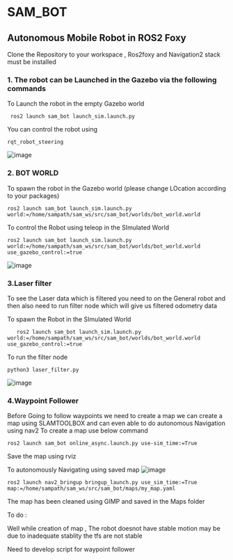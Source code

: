 # SAM_BOT
## Autonomous Mobile Robot in ROS2 Foxy 

Clone the Repository to your workspace , Ros2foxy and Navigation2 stack must be installed 

### 1. The robot can be Launched in the Gazebo via the following commands
   
  To Launch the robot in the empty Gazebo world
  ```
   ros2 launch sam_bot launch_sim.launch.py
```
 You can control the robot using 
 ```
rqt_robot_steering
```
![image](https://github.com/SampathGanesh01/sam_bot/assets/84275114/84920e95-b506-4a52-9979-159978fda593)

### 2. BOT WORLD 

   To spawn the robot in the Gazebo world (please change LOcation according to your packages)
   ```
   ros2 launch sam_bot launch_sim.launch.py world:=/home/sampath/sam_ws/src/sam_bot/worlds/bot_world.world
```
   To control the Robot using teleop in the SImulated World
   ```
   ros2 launch sam_bot launch_sim.launch.py world:=/home/sampath/sam_ws/src/sam_bot/worlds/bot_world.world use_gazebo_control:=true
```
![image](https://github.com/SampathGanesh01/sam_bot/assets/84275114/533bd083-1c84-4f9c-a38c-f1afc826d7d5)
### 3.Laser filter 

To see the Laser data which is filtered you need to on the General robot and then also need to run filter node which will give us filtered odometry data 

   To spawn  the Robot  in the SImulated World
```
   ros2 launch sam_bot launch_sim.launch.py world:=/home/sampath/sam_ws/src/sam_bot/worlds/bot_world.world use_gazebo_control:=true
```
To run the filter node 
```
python3 laser_filter.py
```
![image](https://github.com/SampathGanesh01/sam_bot/assets/84275114/8b3f1f55-f4d1-4157-8c36-a0eedfa05e69)

### 4.Waypoint Follower 

Before Going to follow waypoints we need to create a map 
we can create a map using SLAMTOOLBOX and can even able to do autonomous Navigation using nav2 
To create  a map use below command 
```
ros2 launch sam_bot online_async.launch.py use-sim_time:=True
```
Save the map using rviz 

To autonomously Navigating using saved map 
![image](https://github.com/SampathGanesh01/sam_bot/assets/84275114/f56a3977-a4c3-486f-a60f-e91519069115)
```
ros2 launch nav2_bringup bringup_launch.py use_sim_time:=True map:=/home/sampath/sam_ws/src/sam_bot/maps/my_map.yaml
```
The map has been cleaned using GIMP and saved in the Maps folder 


To do : 

Well while creation of map , The robot doesnot have stable motion may be due to inadequate stablity the tfs are not stable 

Need to develop script for waypoint follower 
